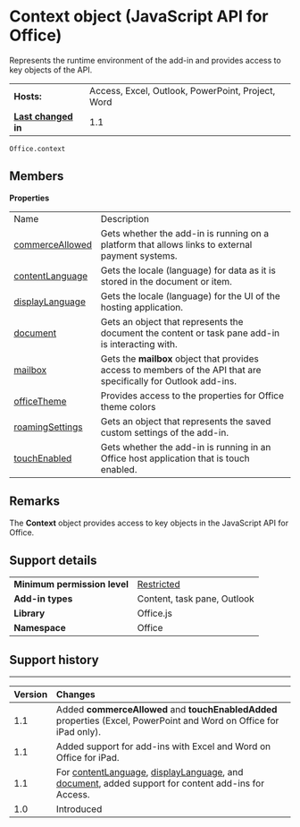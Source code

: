 
# Context object (JavaScript API for Office)
Represents the runtime environment of the add-in and provides access to key objects of the API.

|||
|:-----|:-----|
|**Hosts:**|Access, Excel, Outlook, PowerPoint, Project, Word|
|**[Last changed](#bk_history) in**|1.1|

```
Office.context
```


## Members


**Properties**

|||
|:-----|:-----|
|Name|Description|
|[commerceAllowed](../reference/shared/context/commerceallowed-property.md)|Gets whether the add-in is running on a platform that allows links to external payment systems.|
|[contentLanguage](../reference/shared/context/contentlanguage-property.md)|Gets the locale (language) for data as it is stored in the document or item.|
|[displayLanguage](../reference/shared/context/displaylanguage-property.md)|Gets the locale (language) for the UI of the hosting application.|
|[document](../reference/shared/context/document-property.md)|Gets an object that represents the document the content or task pane add-in is interacting with.|
|[mailbox](../reference/shared/context/mailbox-property.md)|Gets the  **mailbox** object that provides access to members of the API that are specifically for Outlook add-ins.|
|[officeTheme](../reference/shared/context/officetheme-property.md)|Provides access to the properties for Office theme colors|
|[roamingSettings](../reference/shared/context/roamingsettings-property.md)|Gets an object that represents the saved custom settings of the add-in.|
|[touchEnabled](../reference/shared/context/touchenabled-property.md)|Gets whether the add-in is running in an Office host application that is touch enabled.|

## Remarks

The  **Context** object provides access to key objects in the JavaScript API for Office.


## Support details
<a name="bk_support"> </a>


|||
|:-----|:-----|
|**Minimum permission level**|[Restricted](http://msdn.microsoft.com/library/da2efadc-4ebf-45fe-be39-397ac1eb1dbd%28Office.15%29.aspx)|
|**Add-in types**|Content, task pane, Outlook|
|**Library**|Office.js|
|**Namespace**|Office|

## Support history
<a name="bk_history"> </a>


****


|**Version**|**Changes**|
|:-----|:-----|
|1.1|Added  **commerceAllowed** and **touchEnabledAdded** properties (Excel, PowerPoint and Word on Office for iPad only).|
|1.1|Added support for add-ins with Excel and Word on Office for iPad.|
|1.1|For [contentLanguage](../reference/shared/context/contentlanguage-property.md), [displayLanguage](../reference/shared/context/displaylanguage-property.md), and [document](../reference/shared/context/document-property.md), added support for content add-ins for Access.|
|1.0|Introduced|
